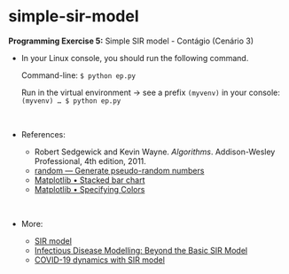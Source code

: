 # simple-sir-model

**Programming Exercise 5:** Simple SIR model - Contágio (Cenário 3) 

* In your Linux console, you should run the following command.

  Command-line: `$ python ep.py`

  Run in the virtual environment -> see a prefix `(myvenv)` in your console: `(myvenv) … $ python ep.py`  
  <p>&nbsp;</p>
* References:
  * Robert Sedgewick and Kevin Wayne. *Algorithms*. Addison-Wesley Professional, 4th edition, 2011.
  * [random — Generate pseudo-random numbers](https://docs.python.org/3/library/random.html)
  * [Matplotlib • Stacked bar chart](https://matplotlib.org/gallery/lines_bars_and_markers/bar_stacked.html?highlight=stacked%20bar%20chart)
  * [Matplotlib • Specifying Colors](https://matplotlib.org/tutorials/colors/colors.html#sphx-glr-tutorials-colors-colors-py)
  <p>&nbsp;</p>
* More:
  * [SIR model](https://mathworld.wolfram.com/SIRModel.html)
  * [Infectious Disease Modelling: Beyond the Basic SIR Model](https://towardsdatascience.com/infectious-disease-modelling-beyond-the-basic-sir-model-216369c584c4)
  * [COVID-19 dynamics with SIR model](https://www.lewuathe.com/covid-19-dynamics-with-sir-model.html)

